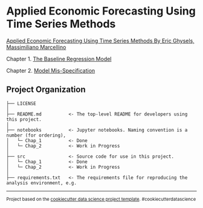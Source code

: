 Applied Economic Forecasting Using Time Series Methods
======================================================

[Applied Economic Forecasting Using Time Series Methods By Eric Ghysels, Massimiliano Marcellino](http://didattica.unibocconi.eu/myigier/index.php?IdUte=49257&idr=29747&lingua=eng&comando=Apri)


Chapter 1. [The Baseline Regression Model](https://github.com/ryansmccoy/applied-economics/blob/master/notebooks/Chap1.ipynb)

Chapter 2. [Model Mis-Specification]()


Project Organization
------------

    ├── LICENSE
    │
    ├── README.md          <- The top-level README for developers using this project.
    │
    ├── notebooks          <- Jupyter notebooks. Naming convention is a number (for ordering),
    │   └─ Chap_1          <- Done
    │   └─ Chap_2          <- Work in Progress
    │
    ├── src                <- Source code for use in this project.
    │   └─ Chap_1          <- Done
    │   └─ Chap_2          <- Work in Progress
    │
    ├── requirements.txt   <- The requirements file for reproducing the analysis environment, e.g.


--------

<p><small>Project based on the <a target="_blank" href="https://drivendata.github.io/cookiecutter-data-science/">cookiecutter data science project template</a>. #cookiecutterdatascience</small></p>
